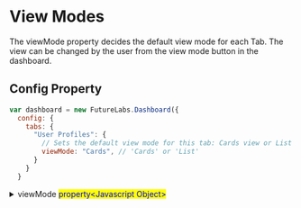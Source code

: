 # View Modes

The viewMode property decides the default view mode for each Tab. The view can be changed by the user from the view mode button in the dashboard.

## Config Property

```javascript
var dashboard = new FutureLabs.Dashboard({
  config: {
    tabs: {
      "User Profiles": {
        // Sets the default view mode for this tab: Cards view or List view
        viewMode: "Cards", // 'Cards' or 'List'
      }
    }
  }
```

<details>

<summary>viewMode <mark style="color:blue;">property&#x3C;Javascript Object></mark></summary>

* Cards
* List

</details>
